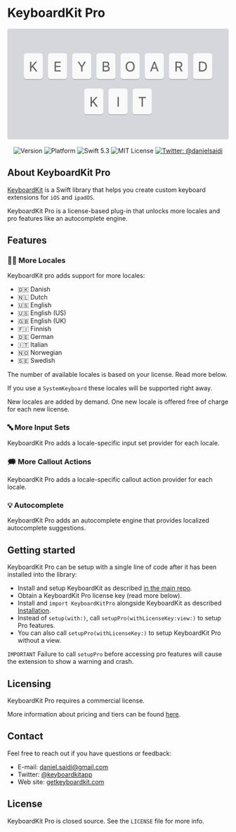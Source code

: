 # KeyboardKit Pro

<p align="center">
    <img src ="Resources/Logo.png" width=600 />
</p>

<p align="center">
    <img src="https://img.shields.io/github/v/release/KeyboardKit/KeyboardKit?color=%2300550&sort=semver" alt="Version" />
    <img src="https://img.shields.io/cocoapods/p/KeyboardKit.svg?style=flat" alt="Platform" />
    <img src="https://img.shields.io/badge/Swift-5.3-orange.svg" alt="Swift 5.3" />
    <img src="https://img.shields.io/github/license/KeyboardKit/KeyboardKit" alt="MIT License" />
    <a href="https://twitter.com/danielsaidi">
        <img src="https://img.shields.io/badge/contact-@danielsaidi-blue.svg?style=flat" alt="Twitter: @danielsaidi" />
    </a>
</p>


## About KeyboardKit Pro

[KeyboardKit][KeyboardKit] is a Swift library that helps you create custom keyboard extensions for `iOS` and `ipadOS`.  

KeyboardKit Pro is a license-based plug-in that unlocks more locales and pro features like an autocomplete engine.


## Features

### 🏳️‍🌈 More Locales

KeyboardKit pro adds support for more locales:

* 🇩🇰 Danish
* 🇳🇱 Dutch
* 🇺🇸 English
* 🇺🇸 English (US)
* 🇬🇧 English (UK)
* 🇫🇮 Finnish
* 🇩🇪 German
* 🇮🇹 Italian
* 🇳🇴 Norwegian
* 🇸🇪 Swedish 

The number of available locales is based on your license. Read more below.

If you use a `SystemKeyboard` these locales will be supported right away.

New locales are added by demand. One new locale is offered free of charge for each new license.

### 🔤 More Input Sets

KeyboardKit Pro adds a locale-specific input set provider for each locale.

### 🗯 More Callout Actions

KeyboardKit Pro adds a locale-specific callout action provider for each locale.

### 💡 Autocomplete

KeyboardKit Pro adds an autocomplete engine that provides localized autocomplete suggestions.


## Getting started

KeyboardKit Pro can be setup with a single line of code after it has been installed into the library:

* Install and setup KeyboardKit as described [in the main repo][KeyboardKit].
* Obtain a KeyboardKit Pro license key (read more below).
* Install and `import KeyboardKitPro` alongside KeyboardKit as described [Installation].
* Instead of `setup(with:)`, call `setupPro(withLicenseKey:view:)` to setup Pro features. 
* You can also call `setupPro(withLicenseKey:)` to setup KeyboardKit Pro without a view.

`IMPORTANT` Failure to call `setupPro` before accessing pro features will cause the extension to show a warning and crash.


## Licensing

KeyboardKit Pro requires a commercial license.

More information about pricing and tiers can be found [here][Licenses].


## Contact

Feel free to reach out if you have questions or feedback:

* E-mail: [daniel.saidi@gmail.com][Email]
* Twitter: [@keyboardkitapp][Twitter]
* Web site: [getkeyboardkit.com][Website]


## License

KeyboardKit Pro is closed source. See the `LICENSE` file for more info.

[KeyboardKit]: https://github.com/KeyboardKit/KeyboardKit
[Installation]: https://github.com/KeyboardKit/KeyboardKit/blob/master/readmes/Installation.md

[Email]: mailto:daniel.saidi@gmail.com
[Twitter]: http://www.twitter.com/keyboardkitapp
[Website]: https://getkeyboardkit.com
[Licenses]: https://getkeyboardkit.com/pro
